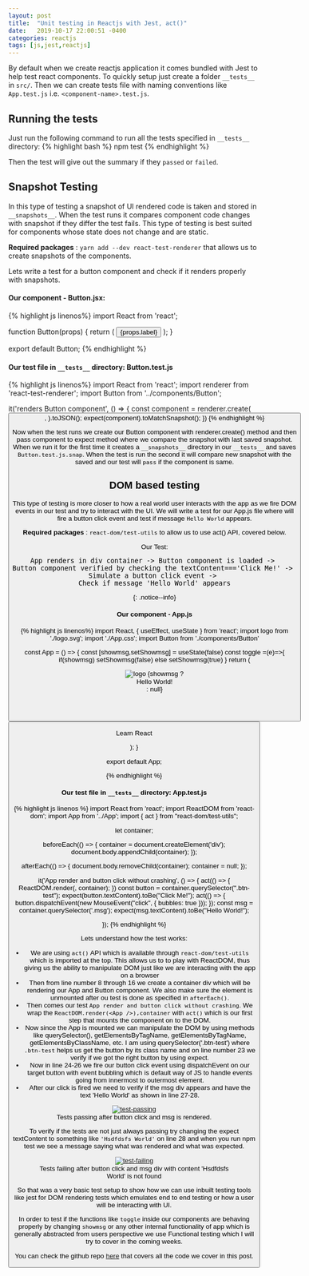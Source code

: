 ```yaml
---
layout: post
title:  "Unit testing in Reactjs with Jest, act()"
date:   2019-10-17 22:00:51 -0400
categories: reactjs
tags: [js,jest,reactjs]
---
```

By default when we create reactjs application it comes bundled with Jest to help test react components. To quickly setup just create a folder `__tests__` in `src/`. Then we can create tests file with naming conventions like `App.test.js` i.e. `<component-name>.test.js`.

## Running the tests
Just run the following command to run all the tests specified in `__tests__` directory:
{% highlight bash %}
npm test
{% endhighlight %}

Then the test will give out the summary if they `passed` or `failed`.

## Snapshot Testing
In this type of testing a snapshot of UI rendered code is taken and stored in `__snapshots__`. When the test runs it compares component code changes with snapshot if they differ the test fails. This type of testing is best suited for components whose state does not change and are static.

**Required packages** : `yarn add --dev react-test-renderer` that allows us to create snapshots of the components.

Lets write a test for a button component and check if it renders properly with snapshots.

#### Our component - Button.jsx:
{% highlight js linenos%}
import React from 'react';

function Button(props) {
  return (
    <button className="btn-test" onClick={props.toggle} >{props.label}</button>
  );
}

export default Button;
{% endhighlight %}

#### Our test file in `__tests__` directory: Button.test.js
{% highlight js linenos%}
import React from 'react';
import renderer from 'react-test-renderer';
import Button from '../components/Button';

it('renders Button component', () => {
    const component = renderer.create(
        <Button label="Click Me"/>,
    ).toJSON();
    expect(component).toMatchSnapshot();
})
{% endhighlight %}

Now when the test runs we create our Button component with renderer.create() method and then pass component to expect method where we compare the snapshot with last saved snapshot. When we run it for the first time it creates a `__snapshots__` directory in our `__tests__` and saves `Button.test.js.snap`. When the test is run the second it will compare new snapshot with the saved and our test will `pass` if the component is same.

## DOM based testing
This type of testing is more closer to how a real world user interacts with the app as we fire DOM events in our test and try to interact with the UI. We will write a test for our App.js file where will fire a button click event and test if message `Hello World` appears.

**Required packages** : `react-dom/test-utils` to allow us to use act() API, covered below.

Our Test:
<pre>
App renders in div container -> Button component is loaded -> 
Button component verified by checking the textContent==='Click Me!' -> 
Simulate a button click event -> 
Check if message 'Hello World' appears
</pre>
{: .notice--info}

#### Our component - App.js
{% highlight js linenos%}
import React, { useEffect, useState } from 'react';
import logo from './logo.svg';
import './App.css';
import Button from './components/Button'

const App = () => {
  const [showmsg,setShowmsg] = useState(false)
  const toggle =(e)=>{
    if(showmsg) setShowmsg(false)
    else setShowmsg(true)
  }
  return (
    <div className="App">
      <header className="App-header">
        <img src={logo} className="App-logo" alt="logo" />
        {showmsg ? <div className="msg">Hello World!</div> : null}
        <p>
        <Button label="test" toggle={toggle}/>
        </p>
          <p>Learn React</p>
      </header>
    </div>
  );
}

export default App;

{% endhighlight %}

#### Our test file in `__tests__` directory: App.test.js
{% highlight js linenos %}
import React from 'react';
import ReactDOM from 'react-dom';
import App from '../App';
import { act } from "react-dom/test-utils";

let container;

beforeEach(() => {
  container = document.createElement('div');
  document.body.appendChild(container);
});

afterEach(() => {
  document.body.removeChild(container);
  container = null;
});

it('App render and button click without crashing', () => {
  act(() => {
    ReactDOM.render(<App />, container);
  })
  const button = container.querySelector(".btn-test");
  expect(button.textContent).toBe("Click Me!");
  act(() => {
    button.dispatchEvent(new MouseEvent("click", { bubbles: true }));
  });
  const msg = container.querySelector('.msg');
  expect(msg.textContent).toBe("Hello World!");

});
{% endhighlight %}

Lets understand how the test works:

- We are using `act()` API which is available through `react-dom/test-utils` which is imported at the top. This allows us to to play with ReactDOM, thus giving us the ability to manipulate DOM just like we are interacting with the app on a browser
- Then from line number 8 through 16 we create a container div which will be rendering our App and Button component. We also make sure the element is unmounted after ou test is done as specified in `afterEach()`.
- Then comes our test `App render and button click without crashing`. We wrap the `ReactDOM.render(<App />),container` with `act()` which is our first step that mounts the component on to the DOM.
- Now since the App is mounted we can manipulate the DOM by using methods like querySelector(), getElementsByTagName, getElementsByTagName, getElementsByClassName, etc. I am using querySelector('.btn-test') where `.btn-test` helps us get the button by its class name and on line number 23 we verify if we got the right button by using expect.
- Now in line 24-26 we fire our button click event using dispatchEvent on our target button with event bubbling which is default way of JS to handle events going from innermost to outermost element.
- After our click is fired we need to verify if the msg div appears and have the text 'Hello World' as shown in line 27-28.

<figure class="align-center">
  <a href="#"><img src="{{ '/assets/images/js/app-test-passing.png' | absolute_url }}" alt="test-passing"></a>
  <figcaption>Tests passing after button click and msg is rendered.</figcaption>
</figure>

To verify if the tests are not just always passing try changing the expect textContent to something like `'Hsdfdsfs World'` on line 28 and when you run npm test we see a message saying what was rendered and what was expected.

<figure class="align-center">
  <a href="#"><img src="{{ '/assets/images/js/app-test-failing.png' | absolute_url }}" alt="test-failing"></a>
  <figcaption>Tests failing after button click and msg div with content 'Hsdfdsfs World' is not found</figcaption>
</figure>

So that was a very basic test setup to show how we can use inbuilt testing tools like jest for DOM rendering tests which emulates end to end testing or how a user will be interacting with UI.

In order to test if the functions like `toggle` inside our components are behaving properly by changing `showmsg` or any other internal functionality of app which is generally abstracted from users perspective we use Functional testing which I will try to cover in the coming weeks.

You can check the github repo [here](https://github.com/matharoo/reactjs-unit-test-example) that covers all the code we cover in this post.
